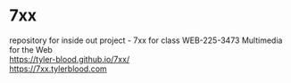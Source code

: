 # 7xx
repository for inside out project - 7xx for class WEB-225-3473 Multimedia for the Web  
<https://tyler-blood.github.io/7xx/>  
<https://7xx.tylerblood.com>  
